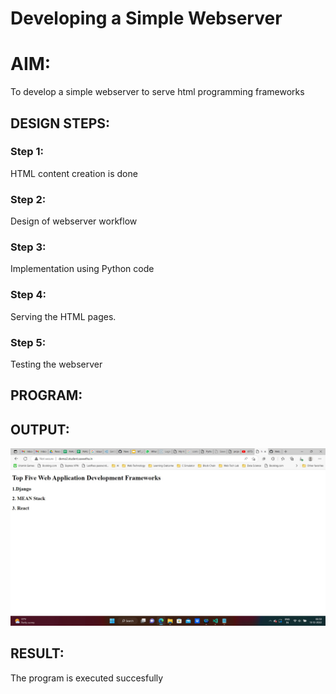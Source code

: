 # Developing a Simple Webserver

# AIM:

To develop a simple webserver to serve html programming frameworks

## DESIGN STEPS:

### Step 1:

HTML content creation is done

### Step 2:

Design of webserver workflow

### Step 3:

Implementation using Python code

### Step 4:

Serving the HTML pages.

### Step 5:

Testing the webserver

## PROGRAM:

## OUTPUT:

![Output](./images/webserver1.png)

## RESULT:

The program is executed succesfully
